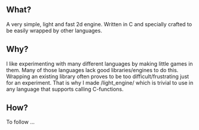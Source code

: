 ## What?
A very simple, light and fast 2d engine. Written in C and specially crafted to be easily wrapped by other languages.

## Why?
I like experimenting with many different languages by making little games in them. Many of those languages lack good libraries/engines to do this. Wrapping an existing library often proves to be too difficult/frustrating just for an experiment. That is why I made /light_engine/ which is trivial to use in any language that supports calling C-functions.

## How?
To follow ...
